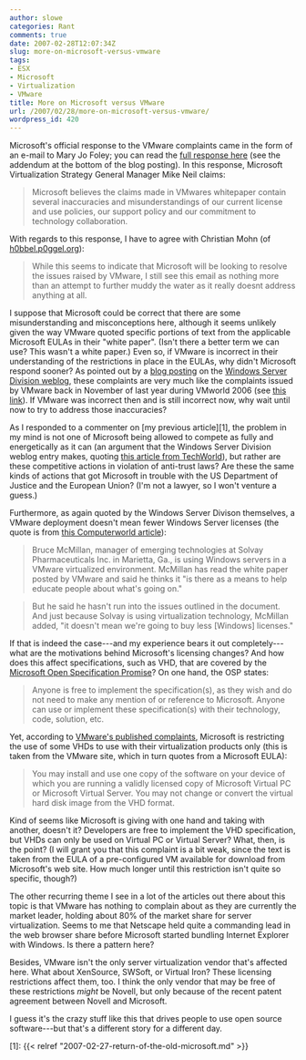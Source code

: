 ```yaml
---
author: slowe
categories: Rant
comments: true
date: 2007-02-28T12:07:34Z
slug: more-on-microsoft-versus-vmware
tags:
- ESX
- Microsoft
- Virtualization
- VMware
title: More on Microsoft versus VMware
url: /2007/02/28/more-on-microsoft-versus-vmware/
wordpress_id: 420
---
```


Microsoft's official response to the VMware complaints came in the form of an e-mail to Mary Jo Foley; you can read the [full response here](http://blogs.zdnet.com/microsoft/?p=283) (see the addendum at the bottom of the blog posting). In this response, Microsoft Virtualization Strategy General Manager Mike Neil claims:

>Microsoft believes the claims made in VMwares whitepaper contain several inaccuracies and misunderstandings of our current license and use policies, our support policy and our commitment to technology collaboration.

With regards to this response, I have to agree with Christian Mohn (of [h0bbel.p0ggel.org](http://h0bbel.p0ggel.org/)):

>While this seems to indicate that Microsoft will be looking to resolve the issues raised by VMware, I still see this email as nothing more than an attempt to further muddy the water as it really doesnt address anything at all.

I suppose that Microsoft could be correct that there are some misunderstanding and misconceptions here, although it seems unlikely given the way VMware quoted specific portions of text from the applicable Microsoft EULAs in their "white paper". (Isn't there a better term we can use? This wasn't a white paper.) Even so, if VMware is incorrect in their understanding of the restrictions in place in the EULAs, why didn't Microsoft respond sooner? As pointed out by a [blog posting](http://blogs.technet.com/windowsserver/archive/2007/02/27/VMyths.aspx) on the [Windows Server Division weblog](http://blogs.technet.com/windowsserver/default.aspx), these complaints are very much like the complaints issued by VMware back in November of last year during VMworld 2006 (see [this link](http://blogs.vmware.com/console/2006/11/licensing.html)). If VMware was incorrect then and is still incorrect now, why wait until now to try to address those inaccuracies?

As I responded to a commenter on [my previous article][1], the problem in my mind is not one of Microsoft being allowed to compete as fully and energetically as it can (an argument that the Windows Server Division weblog entry makes, quoting [this article from TechWorld](http://www.techworld.com/opsys/features/index.cfm?featureid=3195&amp;pagtype=samechan)), but rather are these competitive actions in violation of anti-trust laws? Are these the same kinds of actions that got Microsoft in trouble with the US Department of Justice and the European Union? (I'm not a lawyer, so I won't venture a guess.)

Furthermore, as again quoted by the Windows Server Divison themselves, a VMware deployment doesn't mean fewer Windows Server licenses (the quote is from [this Computerworld article](http://www.computerworld.com/action/article.do?command=viewArticleBasic&articleId=9011941&pageNumber=2)):

>Bruce McMillan, manager of emerging technologies at Solvay Pharmaceuticals Inc. in Marietta, Ga., is using Windows servers in a VMware virtualized environment. McMillan has read the white paper posted by VMware and said he thinks it "is there as a means to help educate people about what's going on."

>But he said he hasn't run into the issues outlined in the document. And just because Solvay is using virtualization technology, McMillan added, "it doesn't mean we're going to buy less [Windows] licenses."

If that is indeed the case---and my experience bears it out completely---what are the motivations behind Microsoft's licensing changes? And how does this affect specifications, such as VHD, that are covered by the [Microsoft Open Specification Promise](http://www.microsoft.com/interop/osp/default.mspx)? On one hand, the OSP states:

>Anyone is free to implement the specification(s), as they wish and do not need to make any mention of or reference to Microsoft. Anyone can use or implement these specification(s) with their technology, code, solution, etc.

Yet, according to [VMware's published complaints](http://www.vmware.com/solutions/whitepapers/msoft_licensing_wp.html), Microsoft is restricting the use of some VHDs to use with their virtualization products only (this is taken from the VMware site, which in turn quotes from a Microsoft EULA):

>You may install and use one copy of the software on your device of which you are running a validly licensed copy of Microsoft Virtual PC or Microsoft Virtual Server. You may not change or convert the virtual hard disk image from the VHD format.

Kind of seems like Microsoft is giving with one hand and taking with another, doesn't it? Developers are free to implement the VHD specification, but VHDs can only be used on Virtual PC or Virtual Server? What, then, is the point? (I will grant you that this complaint is a bit weak, since the text is taken from the EULA of a pre-configured VM available for download from Microsoft's web site. How much longer until this restriction isn't quite so specific, though?)

The other recurring theme I see in a lot of the articles out there about this topic is that VMware has nothing to complain about as they are currently the market leader, holding about 80% of the market share for server virtualization. Seems to me that Netscape held quite a commanding lead in the web browser share before Microsoft started bundling Internet Explorer with Windows. Is there a pattern here?

Besides, VMware isn't the only server virtualization vendor that's affected here. What about XenSource, SWSoft, or Virtual Iron? These licensing restrictions affect them, too. I think the only vendor that may be free of these restrictions _might_ be Novell, but only because of the recent patent agreement between Novell and Microsoft.

I guess it's the crazy stuff like this that drives people to use open source software---but that's a different story for a different day.

[1]: {{< relref "2007-02-27-return-of-the-old-microsoft.md" >}}
